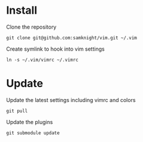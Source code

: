 # Install

Clone the repository

`git clone git@github.com:samknight/vim.git ~/.vim`

Create symlink to hook into vim settings

`ln -s ~/.vim/vimrc ~/.vimrc`

# Update

Update the latest settings including vimrc and colors

`git pull`

Update the plugins

`git submodule update`
